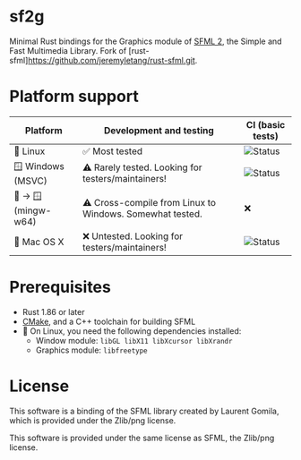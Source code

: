 sf2g
=========

Minimal Rust bindings for the Graphics module of [SFML 2](http://www.sfml-dev.org), the Simple and Fast Multimedia Library.
Fork of [rust-sfml]<https://github.com/jeremyletang/rust-sfml.git>.

Platform support
================

| Platform             | Development and testing                                  | CI (basic tests)       |
|----------------------|----------------------------------------------------------|------------------------|
| 🐧 Linux             | ✅ Most tested                                            | ![Status][linux-ci]    |
| 🪟 Windows (MSVC)    | ⚠️ Rarely tested. Looking for testers/maintainers!       | ![Status][win-msvc-ci] |
| 🐧 -> 🪟 (mingw-w64) | ⚠️ Cross-compile from Linux to Windows. Somewhat tested. | ❌                      |
| 🍎 Mac OS X          | ❌ Untested. Looking for testers/maintainers!             | ![Status][macos-ci]    |

[linux-ci]: <>
[win-msvc-ci]: <>
[macos-ci]: <>

Prerequisites
=============

- Rust 1.86 or later
- [CMake](https://cmake.org/), and a C++ toolchain for building SFML
- 🐧 On Linux, you need the following dependencies installed:
   - Window module: `libGL libX11 libXcursor libXrandr`
   - Graphics module: `libfreetype`

License
=======

This software is a binding of the SFML library created by Laurent Gomila, which is provided under the Zlib/png license.

This software is provided under the same license as SFML, the Zlib/png license.
